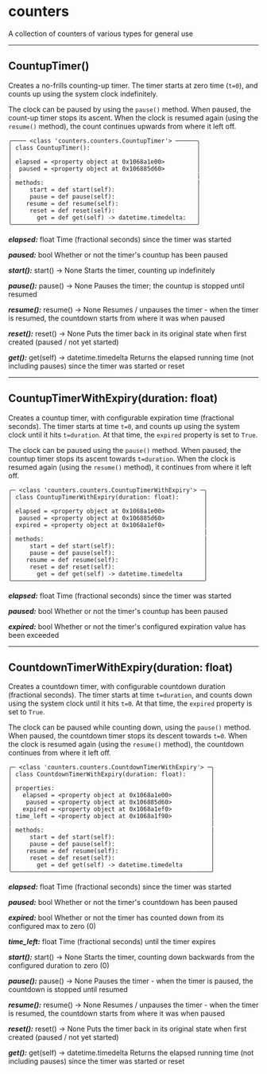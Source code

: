 # counters
A collection of counters of various types for general use

---
## CountupTimer()
Creates a no-frills counting-up timer. The timer starts at zero time (`t=0`), and counts up using the system clock indefinitely.

The clock can be paused by using the `pause()` method. When paused, the count-up timer stops its ascent. When the clock is resumed again (using the `resume()` method), the count continues upwards from where it left off.

```
╭──── <class 'counters.counters.CountupTimer'> ──────╮
│ class CountupTimer():                              │
│                                                    │
│ elapsed = <property object at 0x1068a1e00>         │
│  paused = <property object at 0x106885d60>         │
|                                                    |
| methods:                                           |
│     start = def start(self):                       │
│     pause = def pause(self):                       │
│    resume = def resume(self):                      │
│     reset = def reset(self):                       │
│       get = def get(self) -> datetime.timedelta:   │
╰────────────────────────────────────────────────────╯
```

***elapsed:***
float
Time (fractional seconds) since the timer was started

***paused:***
bool
Whether or not the timer's countup has been paused

***start():***
start() -> None
Starts the timer, counting up indefinitely

***pause():***
pause() -> None
Pauses the timer; the countup is stopped until resumed

***resume():***
resume() -> None
Resumes / unpauses the timer - when the timer is resumed, the countdown starts from where it was when paused

***reset():***
reset() -> None
Puts the timer back in its original state when first created (paused / not yet started)

***get():***
get(self) -> datetime.timedelta
Returns the elapsed running time (not including pauses) since the timer was started or reset

---
## CountupTimerWithExpiry(duration: float)
Creates a countup timer, with configurable expiration time (fractional seconds). The timer starts at time `t=0`, and counts up using the system clock until it hits `t=duration`. At that time, the `expired` property is set to `True`.

The clock can be paused using the `pause()` method. When paused, the countup timer stops its ascent towards `t=duration`. When the clock is resumed again (using the `resume()` method), it continues from where it left off.

```
╭─ <class 'counters.counters.CountupTimerWithExpiry'> ─╮
│ class CountupTimerWithExpiry(duration: float):       │
│                                                      │
│ elapsed = <property object at 0x1068a1e00>           │
│  paused = <property object at 0x106885d60>           │
│ expired = <property object at 0x1068a1ef0>           │
|                                                      |
| methods:                                             |
│     start = def start(self):                         │
│     pause = def pause(self):                         │
│    resume = def resume(self):                        │
│     reset = def reset(self):                         │
│       get = def get(self) -> datetime.timedelta      │
╰──────────────────────────────────────────────────────╯
```

***elapsed:***
float
Time (fractional seconds) since the timer was started

***paused:***
bool
Whether or not the timer's countup has been paused

***expired:***
bool
Whether or not the timer's configured expiration value has been exceeded

---
## CountdownTimerWithExpiry(duration: float)
Creates a countdown timer, with configurable countdown duration (fractional seconds). The timer starts at time `t=duration`, and counts down using the system clock until it hits `t=0`. At that time, the `expired` property is set to `True`.

The clock can be paused while counting down, using the `pause()` method. When paused, the countdown timer stops its descent towards `t=0`. When the clock is resumed again (using the `resume()` method), the countdown continues from where it left off.

```
╭─ <class 'counters.counters.CountdownTimerWithExpiry'> ─╮
│ class CountdownTimerWithExpiry(duration: float):       │
│                                                        │
│ properties:                                            │
│   elapsed = <property object at 0x1068a1e00>           │
│    paused = <property object at 0x106885d60>           │
│   expired = <property object at 0x1068a1ef0>           │
│ time_left = <property object at 0x1068a1f90>           │
|                                                        |
| methods:                                               |
│     start = def start(self):                           │
│     pause = def pause(self):                           │
│    resume = def resume(self):                          │
│     reset = def reset(self):                           │
│       get = def get(self) -> datetime.timedelta        │
╰────────────────────────────────────────────────────────╯
```

***elapsed:***
float
Time (fractional seconds) since the timer was started

***paused:***
bool
Whether or not the timer's countdown has been paused

***expired:***
bool
Whether or not the timer has counted down from its configured max to zero (0)

***time_left:***
float
Time (fractional seconds) until the timer expires

***start():***
start() -> None
Starts the timer, counting down backwards from the configured duration to zero (0)

***pause():***
pause() -> None
Pauses the timer - when the timer is paused, the countdown is stopped until resumed

***resume():***
resume() -> None
Resumes / unpauses the timer - when the timer is resumed, the countdown starts from where it was when paused

***reset():***
reset() -> None
Puts the timer back in its original state when first created (paused / not yet started)

***get():***
get(self) -> datetime.timedelta
Returns the elapsed running time (not including pauses) since the timer was started or reset
